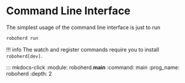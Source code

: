 # Command Line Interface

The simplest usage of the command line interface is just
to run

```bash
roboherd run
```

!!! info
    The watch and register commands require you to install
    `roboherd[dev]`.

::: mkdocs-click
    :module: roboherd.__main__
    :command: main
    :prog_name: roboherd
    :depth: 2
